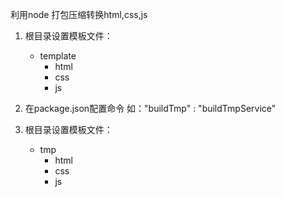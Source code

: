 利用node 打包压缩转换html,css,js

1. 根目录设置模板文件：
    - template
        - html
        - css
        - js

2. 在package.json配置命令 如："buildTmp" : "buildTmpService"

3. 根目录设置模板文件：
    - tmp
        - html
        - css
        - js

